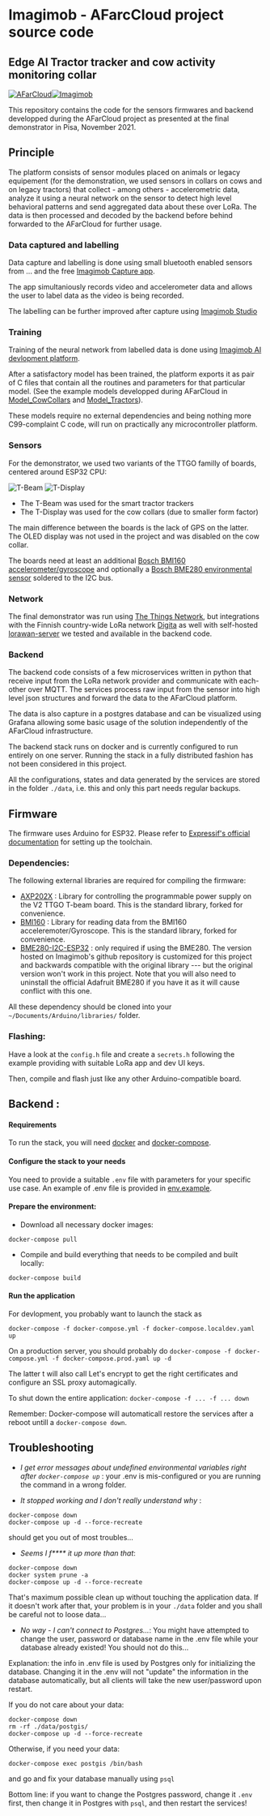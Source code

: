 # Imagimob - AFarcCloud project source code
## Edge AI Tractor tracker and cow activity monitoring collar

[![AFarCloud](./media/logo-afarcloud.png)](http://www.afarcloud.eu/)[![Imagimob](./media/imagimob.png)](https://www.imagimob.com/)


This repository contains the code for the sensors firmwares and backend developped during the AFarCloud project as presented at the final demonstrator in Pisa, November 2021.

## Principle 

The platform consists of sensor modules placed on animals or legacy equipement (for the demonstration, we used sensors in collars on cows and on legacy tractors) that collect - among others - accelerometric data, analyze it using a neural network on the sensor to detect high level behavioral patterns and send aggregated data about these over LoRa. The data is then processed and decoded by the backend before behind forwarded to the AFarCloud for further usage. 

### Data captured and labelling

Data capture and labelling is done using small bluetooth enabled sensors from ... and the free [Imagimob Capture app](https://play.google.com/store/apps/details?id=com.imagimob.imagimob_capture&gl=IT). 

The app simultaniously records video and accelerometer data and allows the user to label data as the video is being recorded. 

The labelling can be further improved after capture using [Imagimob Studio](https://developer.imagimob.com/install-imagimob-studio.html)


### Training 

Training of the neural network from labelled data is done using [Imagimob AI devlopment platform](https://www.imagimob.com/products). 

After a satisfactory model has been trained, the platform exports it as pair of C files that contain all the routines and parameters for that particular model. (See the example models developped during AFarCloud in [Model_CowCollars](./Model_CowCollars) and [Model_Tractors](./Model_Tractors)). 

These models require no external dependencies and being nothing more C99-complaint C code, will run on practically any microcontroller platform. 

### Sensors

For the demonstrator, we used two variants of the TTGO familly of boards, centered around ESP32 CPU:

![T-Beam](./media/tbeam.png)
![T-Display](./media/tdisplay.png)

- The T-Beam was used for the smart tractor trackers
- The T-Display was used for the cow collars (due to smaller form factor)

The main difference between the boards is the lack of GPS on the latter. The OLED display was not used in the project and was disabled on the cow collar. 

The boards need at least an additional [Bosch BMI160 accelerometer/gyroscope](https://www.bosch-sensortec.com/products/motion-sensors/imus/bmi160/) and optionally a [Bosch BME280 environmental sensor](https://www.bosch-sensortec.com/products/environmental-sensors/humidity-sensors-bme280/) soldered to the I2C bus. 


### Network

The final demonstrator was run using [The Things Network](https://www.thethingsnetwork.org/), but integrations with the Finnish country-wide LoRa network [Digita](https://www.digita.fi/) as well with self-hosted [lorawan-server](https://github.com/gotthardp/lorawan-server) we tested and available in the backend code. 

### Backend

The backend code consists of a few microservices written in python that receive input from the LoRa network provider and communicate with each-other over MQTT. The services process raw input from the sensor into high level json structures and forward the data to the AFarCloud platform. 

The data is also capture in a postgres database and can be visualized using Grafana allowing some basic usage of the solution independently of the AFarCloud infrastructure. 

The backend stack runs on docker and is currently configured to run entirely on one server. Running the stack in a fully distributed fashion has not been considered in this project. 

All the configurations, states and data generated by the services are stored in the folder ```./data```, i.e. this and only this part needs regular backups.


## Firmware 

The firmware uses Arduino for ESP32. Please refer to [Expressif's official documentation](https://github.com/espressif/arduino-esp32) for setting up the toolchain. 

### Dependencies: 

The following external libraries are required for compiling the firmware: 
- [AXP202X](https://github.com/Imagimob/AXP202X_Library) : Library for controlling the programmable power supply on the V2 TTGO T-beam board. This is the standard library, forked for convenience.  
- [BMI160](https://github.com/Imagimob/BMI160-Arduino) : Library for reading data from the BMI160 acceleremoter/Gyroscope. This is the standard library, forked for convenience.  
- [BME280-I2C-ESP32](https://github.com/Imagimob/BME280-I2C-ESP32) : only required if using the BME280. The version hosted on Imagimob's github repository is customized for this project and backwards compatible with the original library --- but the original version won't work in this project. Note that you will also need to uninstall the official Adafruit BME280 if you have it as it will cause conflict with this one. 


All these dependency should be cloned into your `~/Documents/Arduino/libraries/` folder. 

### Flashing:

Have a look at the `config.h` file and create a `secrets.h` following the example providing with suitable LoRa app and dev UI keys. 

Then, compile and flash just like any other Arduino-compatible board. 


## Backend :

#### Requirements

To run the stack, you will need [docker](https://docs.docker.com/install/) and [docker-compose](https://docs.docker.com/compose/install/). 

#### Configure the stack to your needs

You need to provide a suitable  ```.env``` file with parameters for your specific use case.  An example of .env file is provided in [env.example](./env.example).


#### Prepare the environment:

- Download all necessary docker images:
```
docker-compose pull 
```
- Compile and build everything that needs to be compiled and built locally:
```
docker-compose build
```

 
#### Run the application

For devlopment, you probably want to launch the stack as

```docker-compose -f docker-compose.yml -f docker-compose.localdev.yaml up```


On a production server, you should probably do 
```docker-compose -f docker-compose.yml -f docker-compose.prod.yaml up -d```

The latter t will also call Let's encrypt to get the right certificates and configure an SSL proxy automagically. 


To shut down the entire application:
```docker-compose -f ... -f ... down```


Remember: Docker-compose will automaticall restore the services after a reboot untill a ```docker-compose down```.  


## Troubleshooting

- *I get error messages about undefined environmental variables right after `docker-compose up`* : your .env is mis-configured or you are running the command in a wrong folder.


- *It stopped working and I don't really understand why* : 
```
docker-compose down
docker-compose up -d --force-recreate
```
should get you out of most troubles...

- *Seems I f\*\*\*\* it up more than that*:

```
docker-compose down
docker system prune -a
docker-compose up -d --force-recreate
```

That's maximum possible clean up without touching the application data. If it doesn't work after that, your problem is in your `./data` folder and you shall be careful not to loose data...


- *No way - I can't connect to Postgres...*: You might have attempted to change the user, password or database name in the .env file while your database already existed! You should not do this...

Explanation: the info in .env file is used by Postgres only for initializing the database. Changing it in the .env will not "update" the information in the database automatically, but all clients will take the new user/password upon restart.


If you do not care about your data:
```
docker-compose down
rm -rf ./data/postgis/
docker-compose up -d --force-recreate
```

Otherwise, if you need your data:
```
docker-compose exec postgis /bin/bash
```
and go and fix your database manually using `psql`


Bottom line: if you want to change the Postgres password, change it `.env` first, then change it in Postgres with `psql`, and then restart the services!

